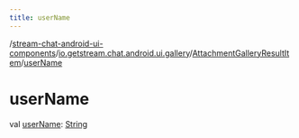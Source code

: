 ```yaml
---
title: userName
---
```

/[stream-chat-android-ui-components](../../index.md)/[io.getstream.chat.android.ui.gallery](../index.md)/[AttachmentGalleryResultItem](index.md)/[userName](userName.md)  
  
  
  
# userName  
val [userName](userName.md): [String](https://kotlinlang.org/api/latest/jvm/stdlib/kotlin/-string/index.html)
